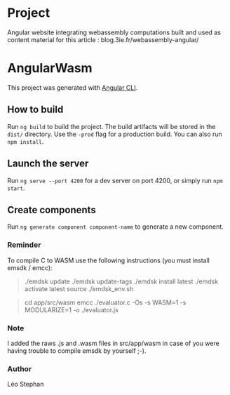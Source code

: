 # Project

Angular website integrating webassembly computations built and used as content material for this article : blog.3ie.fr/webassembly-angular/

# AngularWasm

This project was generated with [Angular CLI](https://github.com/angular/angular-cli).

## How to build

Run `ng build` to build the project. The build artifacts will be stored in the `dist/` directory. Use the `-prod` flag for a production build. You can also run `npm install`.


## Launch the server

Run `ng serve --port 4200` for a dev server on port 4200, or simply run `npm start`.


## Create components

Run `ng generate component component-name` to generate a new component.

### Reminder

To compile C to WASM use the following instructions (you must install emsdk / emcc):

> ./emdsk update
> ./emdsk update-tags
> ./emdsk install latest
> ./emdsk activate latest
> source ./emdsk_env.sh

> cd app/src/wasm
> emcc ./evaluator.c -Os -s WASM=1 -s MODULARIZE=1 -o ./evaluator.js

### Note

I added the raws .js and .wasm files in src/app/wasm in case of you were having trouble to compile emsdk by yourself ;-).

### Author

Léo Stephan
